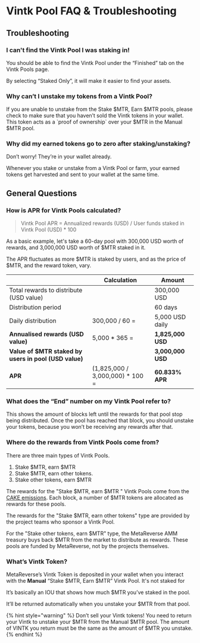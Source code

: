 # Vintk Pool FAQ & Troubleshooting

## Troubleshooting

### **I can't find the Vintk Pool I was staking in!**

You should be able to find the Vintk Pool under the “Finished” tab on the Vintk Pools page.

By selecting “Staked Only”, it will make it easier to find your assets.

### **Why can’t I unstake my tokens from a** Vintk **Pool?**

If you are unable to unstake from the Stake $MTR, Earn $MTR pools, please check to make sure that you haven’t sold the Vintk tokens in your wallet. This token acts as a \`proof of ownership\` over your $MTR in the Manual $MTR pool.

### **Why did my earned tokens go to zero after staking/unstaking?**

Don’t worry! They’re in your wallet already.

Whenever you stake or unstake from a Vintk Pool or farm, your earned tokens get harvested and sent to your wallet at the same time.

## **General Questions**

### How is APR for Vintk Pools calculated?

> Vintk Pool APR = Annualized rewards (USD) / User funds staked in Vintk Pool (USD) \* 100

As a basic example, let's take a 60-day pool with 300,000 USD worth of rewards, and 3,000,000 USD worth of $MTR staked in it.

The APR fluctuates as more $MTR is staked by users, and as the price of $MTR, and the reward token, vary.

|                                                       | **Calculation**                  | Amount            |
| ----------------------------------------------------- | -------------------------------- | ----------------- |
| Total rewards to distribute (USD value)               |                                  | 300,000 USD       |
| Distribution period                                   |                                  | 60 days           |
| Daily distribution                                    | 300,000 / 60 =                   | 5,000 USD daily   |
| **Annualised rewards (USD value)**                    | 5,000 \* 365 =                   | **1,825,000 USD** |
| **Value of $MTR staked by users in pool (USD value)** |                                  | **3,000,000 USD** |
| **APR**                                               | (1,825,000 / 3,000,000) \* 100 = | **60.833% APR**   |

### **What does the “End” number on my Vintk Pool refer to?**

This shows the amount of blocks left until the rewards for that pool stop being distributed. Once the pool has reached that block, you should unstake your tokens, because you won’t be receiving any rewards after that.

### **Where do the rewards from Vintk Pools come from?**

There are three main types of Vintk Pools.

1. Stake $MTR, earn $MTR
2. Stake $MTR, earn other tokens.
3. Stake other tokens, earn $MTR

The rewards for the "Stake $MTR, earn $MTR " Vintk Pools come from the [CAKE emissions](https://docs.pancakeswap.finance/tokenomics/cake/cake-tokenomics). Each block, a number of $MTR tokens are allocated as rewards for these pools.

The rewards for the "Stake $MTR, earn other tokens" type are provided by the project teams who sponsor a Vintk Pool.

For the "Stake other tokens, earn $MTR" type, the MetaReverse AMM treasury buys back $MTR from the market to distribute as rewards. These pools are funded by MetaReverse, not by the projects themselves.

### What’s Vintk Token?

MetaReverse’s Vintk Token is deposited in your wallet when you interact with the **Manual** “Stake $MTR, Earn $MTR” Vintk Pool. It's not staked for

It’s basically an IOU that shows how much $MTR you’ve staked in the pool.

It’ll be returned automatically when you unstake your $MTR from that pool.

{% hint style="warning" %}
Don’t sell your Vintk tokens! You need to return your Vintk to unstake your $MTR from the Manual $MTR pool. The amount of VINTK you return must be the same as the amount of $MTR you unstake.
{% endhint %}
